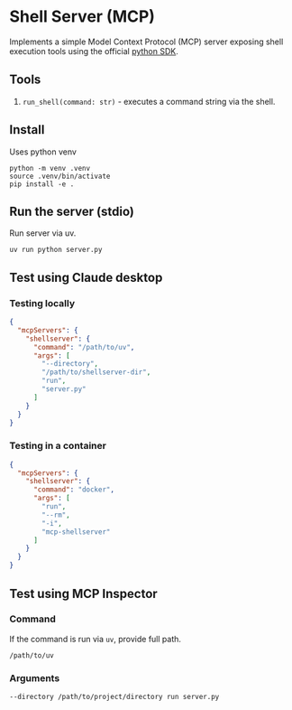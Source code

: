 # Shell Server (MCP)

Implements a simple Model Context Protocol (MCP) server exposing shell
execution tools using the official
[python SDK](https://github.com/modelcontextprotocol/python-sdk).

## Tools

1. `run_shell(command: str)` - executes a command string via the shell.

## Install

Uses python venv

```
python -m venv .venv
source .venv/bin/activate
pip install -e .
```

## Run the server (stdio)

Run server via uv.

```
uv run python server.py
```

## Test using Claude desktop

### Testing locally

```json
{
  "mcpServers": {
    "shellserver": {
      "command": "/path/to/uv",
      "args": [
        "--directory",
        "/path/to/shellserver-dir",
        "run",
        "server.py"
      ]
    }
  }
}
```

### Testing in a container

```json
{
  "mcpServers": {
    "shellserver": {
      "command": "docker",
      "args": [
        "run",
        "--rm",
        "-i",
        "mcp-shellserver"
      ]
    }
  }
}
```


## Test using MCP Inspector

### Command

If the command is run via `uv`, provide full path.
```
/path/to/uv
```

### Arguments

```
--directory /path/to/project/directory run server.py
```
